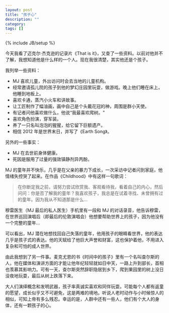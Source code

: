 ```yaml
---
layout: post
title: "孩子心"
description: ""
category: 
tags: []
---
```

{% include JB/setup %}

今天我看了迈克尔·杰克逊的记录片《That is it》，又查了一些资料。以前对他并不了解，我想知道他是什么样的一个人。现在我很清楚，其实他还是个孩子。

我列举一些资料：

- MJ 喜欢儿童，外出访问时会去当地的儿童机构。
- 经常邀请孤儿院的孩子到他的梦幻庄园里玩耍，做游戏。晚上他们睡在床上，他睡到地板上。
- 喜欢卡通，蒸汽小火车和讲故事。
- 让工匠制作了幅油画，画中自己是个头戴花冠的神，周围是群小天使。
- 有记者问他喜欢做什么，他说“我最喜欢爬树。"
- 喜欢角色扮演，穿军装。
- 养了一只名叫泡泡的猩猩，给它留下巨额遗产。
- 相信 2012 年是世界末日，并写了《Earth Song》。

另外的一些事实：

- MJ 在去世前身体健康。
- 死因是服用了过量的强效镇静剂异丙酚。

MJ 的童年并不快乐，几乎是在父亲的暴力下成长，一次采访中记者问到家庭，他情绪失控哭了起来。在作品《Childhood》中有这样一句歌词：
> 在你断定我之前，请努力尝试欣赏我、客观看待我，看着自己的内心，然后问问：你是否了解我的童年？我喜欢孩子，我总是在试着寻找、未曾拥有过的童年。因为我从不知道那是什么...

穆雷医生（MJ 最后的私人医生）手机里有一段和 MJ 的对话录音，他告诉穆雷，在世界巡回演唱后（即最后的伦敦演唱会）他想要帮助世界上的孩子，因为他没有一个完整的童年...

可以看出，MJ 潜在地想找回自己失落的童年，他用孩子的眼睛看世界，他的表达几乎是孩子式的表达。他的天赋给了他巨大声誉和财富，这也保护着他，不用进入复杂和可怕的成人世界。

由此我想到了另一件事。麦克尤恩的书《时间中的孩子》里有一个名叫查尔斯的人，他在媒体和演讲方面的才能让他年纪轻轻就如日中天，一路上升到部长，首相也羡慕其影响力。可有一天，查尔斯突然辞职隐居到乡下，爬到果园里的树上没日没夜地玩耍，最后从树上跌落下来。

大人们演绎概念和发明武器，孩子率真诚实喜欢和同伴玩耍。可能每个人都有返童的愿望，成长似乎又不可避免，这是两难的境地。听说人老时动作与小时候惊人的相似，可知上帝有多么残忍。幸运的是，人群中还有一些人，他们有个大人的身体，还有一颗孩子的心。
